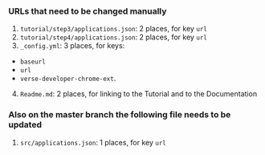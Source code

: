 ### URLs that need to be changed manually
1. `tutorial/step3/applications.json`: 2 places, for key `url`
2. `tutorial/step4/applications.json`: 2 places, for key `url`
3. `_config.yml`: 3 places, for keys:
  * `baseurl`
  * `url`
  * `verse-developer-chrome-ext`.
4. `Readme.md`: 2 places, for linking to the Tutorial and to the Documentation
 
### Also on the master branch the following file needs to be updated
1. `src/applications.json`: 1 places, for key `url`
